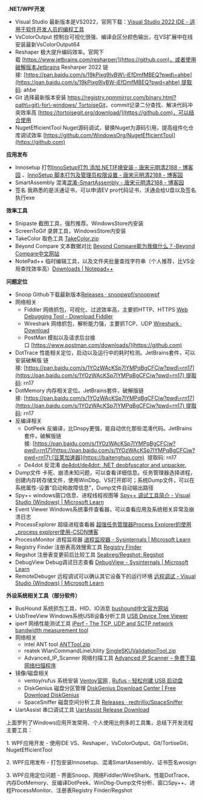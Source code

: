 

 **.NET/WPF开发**
* Visual Studio 最新版本是VS2022，官网下载：[Visual Studio 2022 IDE \- 适用于软件开发人员的编程工具](https://github.com)
* VsColorOutput 控制台可视化很强、编译会区分颜色输出，在VS扩展中在线安装最新VsColorOutput64
* Reshaper 极大提升编码效率。官网下载 [https://www.jetbrains.com/resharper/](https://github.com)，或者使用破解版本Jetbrains Resharper 2022 链接: [https://pan.baidu.com/s/19kPixg9IvBW\-iEfDmfMBEQ?pwd\=ahbe](https://pan.baidu.com/s/19kPixg9IvBW-iEfDmfMBEQ?pwd=ahbe) 提取码: ahbe
* Git 选择最新版本安装 [https://registry.npmmirror.com/binary.html?path\=git\-for\-windows/ TortoiseGit](https://github.com)，commit记录二分查找、解决代码冲突效率高 [https://tortoisegit.org/download/](https://github.com)，可以结合使用
* NugetEfficientTool Nuget源码调试，替换Nuget为源码引用，提高组件化仓库调试效率 [https://github.com/WindowsOrg/NugetEfficientTool](https://github.com)



**应用发布**
* Innosetup 打包[InnoSetup打包 添加.NET环境安装 \- 唐宋元明清2188 \- 博客园](https://github.com) 、[InnoSetup 脚本打包及管理员权限设置 \- 唐宋元明清2188 \- 博客园](https://github.com)
* SmartAssembly 混淆[混淆\-SmartAssembly \- 唐宋元明清2188 \- 博客园](https://github.com)
* 签名 我熟悉的是沃通证书，可以申请EV pro代码证书，沃通会给U盘以及签名执行exe


**效率工具**
* Snipaste 截图工具，强烈推荐。WindowsStore内安装
* ScreenToGif 录屏工具，WindowsStore内安装
* TakeColor 取色工具 [TakeColor.zip](https://github.com)
* Beyond Compare 文本数据对比 [Beyond Compare能为我做什么？\-Beyond Compare中文网站](https://github.com)
* NotePad\+\+ 临时编辑工具，以及文件夹批量查找字符串（个人推荐，比VS全局查找效率高）[Downloads \| Notepad\+\+](https://github.com)



**问题定位**
* Snoop Github下载最新版本[Releases · snoopwpf/snoopwpf](https://github.com)
* 网络相关
	+ Fiddler 网络抓包，可视化、过滤效率高，主要抓HTTP、HTTPS [Web Debugging Tool \- Download Fiddler](https://github.com)
	+ Wireshark 网络抓包，解析能力强，主要抓TCP、UDP [Wireshark · Download](https://github.com)
	+ PostMan 模拟以及请求后台接口 [https://www.postman.com/downloads/](https://github.com)
* DotTrace 性能相关定位，启动以及运行中的耗时检测。JetBrains套件，可以安装破解版 链接: [https://pan.baidu.com/s/1YOzWAcKSp7lYMPqBgCFCiw?pwd\=rn17](https://pan.baidu.com/s/1YOzWAcKSp7lYMPqBgCFCiw?pwd=rn17) 提取码: rn17
* DotMemory 内存相关定位。JetBrains套件，破解版链接: [https://pan.baidu.com/s/1YOzWAcKSp7lYMPqBgCFCiw?pwd\=rn17](https://pan.baidu.com/s/1YOzWAcKSp7lYMPqBgCFCiw?pwd=rn17) 提取码: rn17
* 反编译相关
	+ DotPeek 反编译，比Dnspy更强，能自动优化那些混淆代码。JetBrains套件，破解版链接: [https://pan.baidu.com/s/1YOzWAcKSp7lYMPqBgCFCiw?pwd\=rn17](https://pan.baidu.com/s/1YOzWAcKSp7lYMPqBgCFCiw?pwd=rn17):[豆荚加速器](https://baitenghuo.com)  提取码: rn17
	+ De4dot 反混淆 [de4dot/de4dot: .NET deobfuscator and unpacker.](https://github.com)
* Dump文件 卡死、崩溃未知问题，可以查看详细信息。任务管理器选择进程，创建内存转存储文件，使用WinDbg、VS打开即可；系统Dump文件，可以在系统属性\-设置“启动和故障信息”，Dump文件自动输出路径
* Spy\+\+ windows窗口信息、进程线程视图等 [Spy\+\+ 调试工具简介 \- Visual Studio (Windows) \| Microsoft Learn](https://github.com)
* Event Viewer Windows系统事件查看器，可以查看应用及系统相关异常及崩溃日志
* ProcessExplorer 超级进程查看器 [超强任务管理器Process Explorer的使用\_process explorer使用\-CSDN博客](https://github.com)
* ProcessMonitor 进程监视器 [进程监视器 \- Sysinternals \| Microsoft Learn](https://github.com)
* Registry Finder 注册表高效搜索工具 [Registry Finder](https://github.com)
* Regshot 注册表变更前后比较工具 [Seabreg/Regshot: Regshot](https://github.com)
* DebugView Debug调试日志查看 [DebugView \- Sysinternals \| Microsoft Learn](https://github.com)
* RemoteDebuger 远程调试可以确认其它设备下的运行环境 [远程调试 \- Visual Studio (Windows) \| Microsoft Learn](https://github.com)


**外设系统相关工具（部分软件）**
* BusHound 系统抓包工具，HID、IO消息 [bushound中文官方网站](https://github.com)
* UsbTreeView Windows系统USB设备分析工具 [USB Device Tree Viewer](https://github.com)
* iperf 网络性能测试工具 [iPerf \- The TCP, UDP and SCTP network bandwidth measurement tool](https://github.com)
* 网络相关
	+ intel ANT tool [ANTTool.zip](https://github.com)
	+ reatek WlanCommandLineUtility [SingleSKUValidationTool.zip](https://github.com)
	+ Advanced\_IP\_Scanner 网络扫描工具 [Advanced IP Scanner – 免费下载网络扫描程序](https://github.com)
* 镜像/磁盘相关
	+ ventoy/rufus 系统安装 [Ventoy官网](https://github.com) , [Rufus \- 轻松创建 USB 启动盘](https://github.com)
	+ DiskGenius 磁盘分区管理 [DiskGenius Download Center \| Free Download DiskGenius](https://github.com)
	+ SpaceSniffer 磁盘空间分析工具 [Releases · redtrillix/SpaceSniffer](https://github.com)
* UartAssist 串口调试工具 [UartAssist Release Download](https://github.com)


上面罗列了Windows应用开发常用、个人使用比例多的工具集，总结下开发流程主要工具：


1\. WPF应用开发 \- 使用IDE VS、Reshaper，VsColorOutput、Git/TortiseGit、NugetEfficientTool


2\. WPF应用发布 \- 打包安装Innosetup、混淆SmartAssembly、证书签名wosign


3\. WPF应用定位问题 \- 界面Snoop、网络Fiddler/WireShark、性能DotTrace、内存DotMemory、反编译DotPeek、WinDbg\-Dump文件分析、窗口Spy\+\+、进程ProcessMonitor、注册表Registry Finder/Regshot 


 





